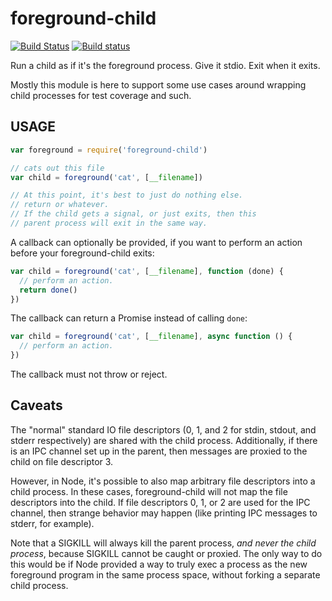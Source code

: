 # foreground-child

[![Build Status](https://travis-ci.org/tapjs/foreground-child.svg)](https://travis-ci.org/tapjs/foreground-child) [![Build status](https://ci.appveyor.com/api/projects/status/kq9ylvx9fyr9khx0?svg=true)](https://ci.appveyor.com/project/isaacs/foreground-child)

Run a child as if it's the foreground process.  Give it stdio.  Exit
when it exits.

Mostly this module is here to support some use cases around wrapping
child processes for test coverage and such.

## USAGE

```js
var foreground = require('foreground-child')

// cats out this file
var child = foreground('cat', [__filename])

// At this point, it's best to just do nothing else.
// return or whatever.
// If the child gets a signal, or just exits, then this
// parent process will exit in the same way.
```

A callback can optionally be provided, if you want to perform an action
before your foreground-child exits:

```js
var child = foreground('cat', [__filename], function (done) {
  // perform an action.
  return done()
})
```

The callback can return a Promise instead of calling `done`:

```js
var child = foreground('cat', [__filename], async function () {
  // perform an action.
})
```

The callback must not throw or reject.

## Caveats

The "normal" standard IO file descriptors (0, 1, and 2 for stdin,
stdout, and stderr respectively) are shared with the child process.
Additionally, if there is an IPC channel set up in the parent, then
messages are proxied to the child on file descriptor 3.

However, in Node, it's possible to also map arbitrary file descriptors
into a child process.  In these cases, foreground-child will not map
the file descriptors into the child.  If file descriptors 0, 1, or 2
are used for the IPC channel, then strange behavior may happen (like
printing IPC messages to stderr, for example).

Note that a SIGKILL will always kill the parent process, _and never
the child process_, because SIGKILL cannot be caught or proxied.  The
only way to do this would be if Node provided a way to truly exec a
process as the new foreground program in the same process space,
without forking a separate child process.

